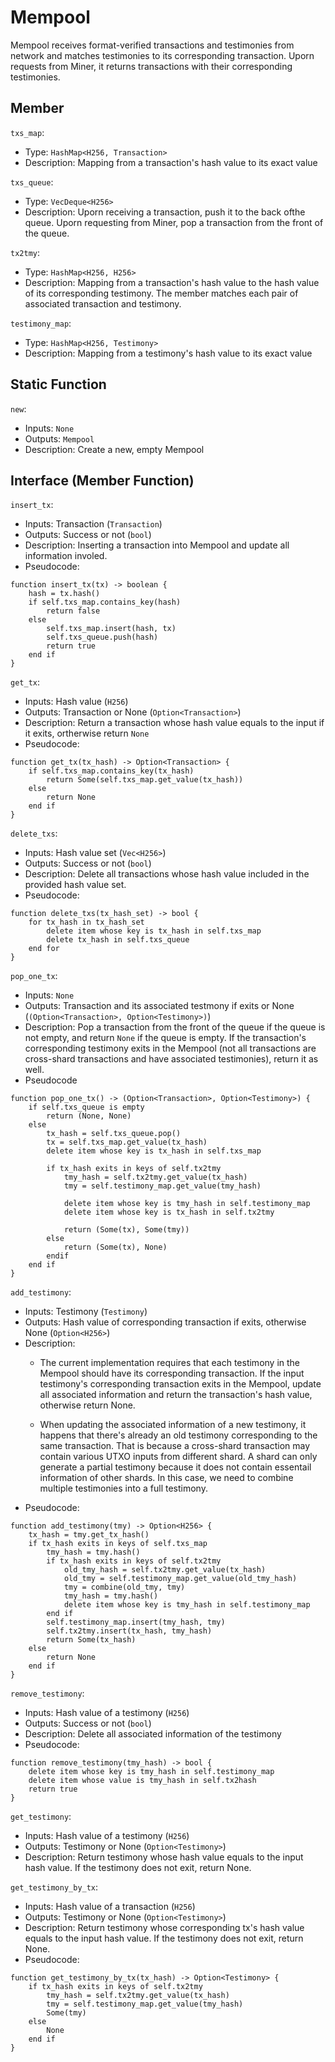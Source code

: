 # Mempool 

Mempool receives format-verified transactions and testimonies from network and matches testimonies to its corresponding transaction. Uporn requests from Miner, it returns transactions with their corresponding testimonies.

## Member

`txs_map`:
* Type: `HashMap<H256, Transaction>`
* Description: Mapping from a transaction's hash value to its exact value

`txs_queue`:
* Type: `VecDeque<H256>`
* Description: Uporn receiving a transaction, push it to the back ofthe queue. Uporn requesting from Miner, pop a transaction from the front of the queue.

`tx2tmy`:
* Type: `HashMap<H256, H256>`
* Description: Mapping from a transaction's hash value to the hash value of its corresponding testimony. The member matches each pair of associated transaction and testimony.

`testimony_map`:
* Type: `HashMap<H256, Testimony>`
* Description: Mapping from a testimony's hash value to its exact value

## Static Function

`new`:
* Inputs: `None`
* Outputs: `Mempool`
* Description: Create a new, empty Mempool

## Interface (Member Function)

`insert_tx`:
* Inputs: Transaction (`Transaction`)
* Outputs: Success or not (`bool`)
* Description: Inserting a transaction into Mempool and update all information involed.
* Pseudocode:
```
function insert_tx(tx) -> boolean {
    hash = tx.hash()
    if self.txs_map.contains_key(hash) 
        return false
    else
        self.txs_map.insert(hash, tx)
        self.txs_queue.push(hash)
        return true
    end if
}
```

`get_tx`:
* Inputs: Hash value (`H256`)
* Outputs: Transaction or None (`Option<Transaction>`)
* Description: Return a transaction whose hash value equals to the input if it exits, ortherwise return `None`
* Pseudocode:
```
function get_tx(tx_hash) -> Option<Transaction> {
    if self.txs_map.contains_key(tx_hash) 
        return Some(self.txs_map.get_value(tx_hash))
    else 
        return None
    end if
}

```

`delete_txs`:
* Inputs: Hash value set (`Vec<H256>`)
* Outputs: Success or not (`bool`)
* Description: Delete all transactions whose hash value included in the provided hash value set.
* Pseudocode:
```
function delete_txs(tx_hash_set) -> bool {
    for tx_hash in tx_hash_set
        delete item whose key is tx_hash in self.txs_map
        delete tx_hash in self.txs_queue
    end for
}
```

`pop_one_tx`:
* Inputs: `None`
* Outputs: Transaction and its associated testmony if exits or None (`(Option<Transaction>, Option<Testimony>)`)
* Description: Pop a transaction from the front of the queue if the queue is not empty, and return `None` if the queue is empty. If the transaction's corresponding testimony exits in the Mempool (not all transactions are cross-shard transactions and have associated testimonies), return it as well.
* Pseudocode
```
function pop_one_tx() -> (Option<Transaction>, Option<Testimony>) {
    if self.txs_queue is empty 
        return (None, None)
    else 
        tx_hash = self.txs_queue.pop()
        tx = self.txs_map.get_value(tx_hash)
        delete item whose key is tx_hash in self.txs_map

        if tx_hash exits in keys of self.tx2tmy 
            tmy_hash = self.tx2tmy.get_value(tx_hash)
            tmy = self.testimony_map.get_value(tmy_hash)

            delete item whose key is tmy_hash in self.testimony_map
            delete item whose key is tx_hash in self.tx2tmy

            return (Some(tx), Some(tmy))
        else
            return (Some(tx), None)
        endif
    end if
}
```

`add_testimony`:
* Inputs: Testimony (`Testimony`)
* Outputs: Hash value of corresponding transaction if exits, otherwise None (`Option<H256>`)
* Description: 
    * The current implementation requires that each testimony in the Mempool should have its corresponding transaction. If the input testimony's corresponding transaction exits in the Mempool, update all associated information and return the transaction's hash value, otherwise return None.

    * When updating the associated information of a new testimony, it happens that there's already an old testimony corresponding to the same transaction. That is because a cross-shard transaction may contain various UTXO inputs from different shard. A shard can only generate a partial testimony because it does not contain essentail information of other shards. In this case, we need to combine multiple testimonies into a full testimony.
* Pseudocode:
```
function add_testimony(tmy) -> Option<H256> {
    tx_hash = tmy.get_tx_hash()
    if tx_hash exits in keys of self.txs_map 
        tmy_hash = tmy.hash()
        if tx_hash exits in keys of self.tx2tmy
            old_tmy_hash = self.tx2tmy.get_value(tx_hash)
            old_tmy = self.testimony_map.get_value(old_tmy_hash)
            tmy = combine(old_tmy, tmy)
            tmy_hash = tmy.hash()
            delete item whose key is tmy_hash in self.testimony_map
        end if
        self.testimony_map.insert(tmy_hash, tmy)
        self.tx2tmy.insert(tx_hash, tmy_hash)
        return Some(tx_hash)
    else
        return None
    end if
}
```

`remove_testimony`:
* Inputs: Hash value of a testimony (`H256`)
* Outputs: Success or not (`bool`)
* Description: Delete all associated information of the testimony
* Pseudocode:
```
function remove_testimony(tmy_hash) -> bool {
    delete item whose key is tmy_hash in self.testimony_map
    delete item whose value is tmy_hash in self.tx2hash
    return true
}
```

`get_testimony`:
* Inputs: Hash value of a testimony (`H256`)
* Outputs: Testimony or None (`Option<Testimony>`)
* Description: Return testimony whose hash value equals to the input hash value. If the testimony does not exit, return None.

`get_testimony_by_tx`:
* Inputs: Hash value of a transaction (`H256`)
* Outputs: Testimony or None (`Option<Testimony>`)
* Description: Return testimony whose corresponding tx's hash value equals to the input hash value. If the testimony does not exit, return None.
* Pseudocode:
```
function get_testimony_by_tx(tx_hash) -> Option<Testimony> {
    if tx_hash exits in keys of self.tx2tmy
        tmy_hash = self.tx2tmy.get_value(tx_hash)
        tmy = self.testimony_map.get_value(tmy_hash)
        Some(tmy)
    else
        None
    end if
}
```




